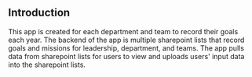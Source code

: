 ## Introduction

This app is created for each department and team to record their goals each year. The backend of the app is multiple sharepoint lists that record goals and missions for leadership, department, and teams.
The app pulls data from sharepoint lists for users to view and uploads users' input data into the sharepoint lists.
